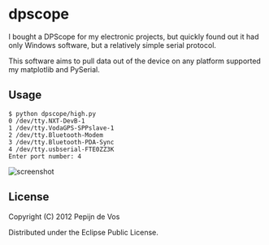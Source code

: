 # dpscope

I bought a DPScope for my electronic projects, but quickly found out it had only Windows software, but a relatively simple serial protocol.

This software aims to pull data out of the device on any platform supported my matplotlib and PySerial.

## Usage

    $ python dpscope/high.py 
    0 /dev/tty.NXT-DevB-1
    1 /dev/tty.VodaGPS-SPPslave-1
    2 /dev/tty.Bluetooth-Modem
    3 /dev/tty.Bluetooth-PDA-Sync
    4 /dev/tty.usbserial-FTE0ZZ3K
    Enter port number: 4

![screenshot](https://raw.github.com/pepijndevos/DPScope/master/output.png)

## License

Copyright (C) 2012 Pepijn de Vos

Distributed under the Eclipse Public License.
